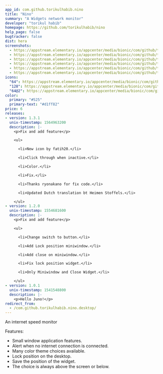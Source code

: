 ```yaml
---
app_id: com.github.torikulhabib.nino
title: "Nino"
summary: "A Widgets network monitor"
developer: "torikul habib"
homepage: https://github.com/torikulhabib/nino
help_page: false
bugtracker: false
dist: hera
screenshots:
  - https://appstream.elementary.io/appcenter/media/bionic/com/github/torikulhabib.nino/55163EE31B5B8C790DD9C053A19CD81B/screenshots/image-1_orig.png
  - https://appstream.elementary.io/appcenter/media/bionic/com/github/torikulhabib.nino/55163EE31B5B8C790DD9C053A19CD81B/screenshots/image-2_orig.png
  - https://appstream.elementary.io/appcenter/media/bionic/com/github/torikulhabib.nino/55163EE31B5B8C790DD9C053A19CD81B/screenshots/image-3_orig.png
  - https://appstream.elementary.io/appcenter/media/bionic/com/github/torikulhabib.nino/55163EE31B5B8C790DD9C053A19CD81B/screenshots/image-4_orig.png
  - https://appstream.elementary.io/appcenter/media/bionic/com/github/torikulhabib.nino/55163EE31B5B8C790DD9C053A19CD81B/screenshots/image-5_orig.png
  - https://appstream.elementary.io/appcenter/media/bionic/com/github/torikulhabib.nino/55163EE31B5B8C790DD9C053A19CD81B/screenshots/image-6_orig.png
icons:
  "64": https://appstream.elementary.io/appcenter/media/bionic/com/github/torikulhabib.nino/55163EE31B5B8C790DD9C053A19CD81B/icons/64x64/com.github.torikulhabib.nino_com.github.torikulhabib.nino.png
  "128": https://appstream.elementary.io/appcenter/media/bionic/com/github/torikulhabib.nino/55163EE31B5B8C790DD9C053A19CD81B/icons/128x128/com.github.torikulhabib.nino_com.github.torikulhabib.nino.png
  "64@2": https://appstream.elementary.io/appcenter/media/bionic/com/github/torikulhabib.nino/55163EE31B5B8C790DD9C053A19CD81B/icons/64x64@2/com.github.torikulhabib.nino_com.github.torikulhabib.nino.png
color:
  primary: "#525"
  primary-text: "#d1ff82"
price: 6
releases:
- version: 1.3.1
  unix-timestamp: 1564963200
  description: |-
    <p>Fix and add feature</p>

    <ul>

      <li>New icon by fatih20.</li>

      <li>Click through when inactive.</li>

      <li>Color.</li>

      <li>Fix.</li>

      <li>Thanks ryonakano for fix code.</li>

      <li>Updated Dutch translation bt Heimen Stoffels.</li>

    </ul>
- version: 1.2.0
  unix-timestamp: 1554681600
  description: |-
    <p>Fix and add feature</p>

    <ul>

      <li>Change switch to button.</li>

      <li>Add Lock position miniwindow.</li>

      <li>Add close on miniwindow.</li>

      <li>Fix lock position widget.</li>

      <li>Only Miniwindow and Close Widget.</li>

    </ul>
- version: 1.0.1
  unix-timestamp: 1541548800
  description: |-
    <p>Hello Juno!</p>
redirect_from:
  - /com.github.torikulhabib.nino.desktop/
---
```


<p>An internet speed monitor</p>
<p>Features:</p>
<ul>
  <li>Small window application features.</li>
  <li>Alert when no internet connection is connected.</li>
  <li>Many color theme choices available.</li>
  <li>Lock position on the desktop.</li>
  <li>Save the position of the widget.</li>
  <li>The choice is always above the screen or below.</li>
</ul>
<p></p>